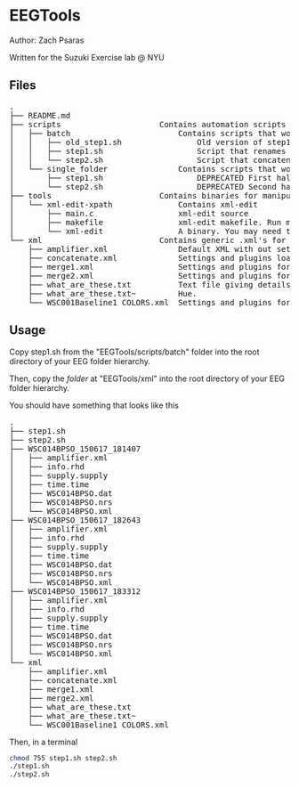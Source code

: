 # EEGTools
Author: Zach Psaras

Written for the Suzuki Exercise lab @ NYU

## Files
<pre>
.
├── README.md
├── scripts						Contains automation scripts
│   ├── batch						Contains scripts that work on groups of folders (batch)
│   │   ├── old_step1.sh				Old version of step1.sh. Do not use
│   │   ├── step1.sh					Script that renames and merges EEG Data in batch
│   │   └── step2.sh					Script that concatenates EEG Data in batch
│   └── single_folder				Contains scripts that work on single folders
│       ├── step1.sh					DEPRECATED First half of instructions
│       └── step2.sh					DEPRECATED Second half of instructions
├── tools						Contains binaries for manipulating EEG Data
│   └── xml-edit-xpath				Contains xml-edit
│       ├── main.c					xml-edit source
│       ├── makefile				xml-edit makefile. Run make to build the source to a binary
│       └── xml-edit				A binary. You may need to rebuild for your Linux Distro
└── xml							Contains generic .xml's for automation
    ├── amplifier.xml				Default XML with out settings. Not important.
    ├── concatenate.xml				Settings and plugins loaded for concatenation.
    ├── merge1.xml					Settings and plugins for the first merge.
    ├── merge2.xml					Settings and plugins for the second merge.
    ├── what_are_these.txt			Text file giving details about these files
    ├── what_are_these.txt~			Hue.
    └── WSC001Baseline1_COLORS.xml	Settings and plugins for the final files with "Color by Julia (tm)" ;]
</pre>

## Usage
Copy step1.sh from the "EEGTools/scripts/batch" folder into the root directory of your EEG folder hierarchy.

Then, copy the _folder_ at "EEGTools/xml" into the root directory of your EEG folder hierarchy.

You should have something that looks like this
<pre>
.
├── step1.sh
├── step2.sh
├── WSC014BPSO_150617_181407
│   ├── amplifier.xml
│   ├── info.rhd
│   ├── supply.supply
│   ├── time.time
│   ├── WSC014BPSO.dat
│   ├── WSC014BPSO.nrs
│   └── WSC014BPSO.xml
├── WSC014BPSO_150617_182643
│   ├── amplifier.xml
│   ├── info.rhd
│   ├── supply.supply
│   ├── time.time
│   ├── WSC014BPSO.dat
│   ├── WSC014BPSO.nrs
│   └── WSC014BPSO.xml
├── WSC014BPSO_150617_183312
│   ├── amplifier.xml
│   ├── info.rhd
│   ├── supply.supply
│   ├── time.time
│   ├── WSC014BPSO.dat
│   ├── WSC014BPSO.nrs
│   └── WSC014BPSO.xml
└── xml
    ├── amplifier.xml
    ├── concatenate.xml
    ├── merge1.xml
    ├── merge2.xml
    ├── what_are_these.txt
    ├── what_are_these.txt~
    └── WSC001Baseline1_COLORS.xml
</pre>

Then, in a terminal
```bash
chmod 755 step1.sh step2.sh
./step1.sh
./step2.sh
```
